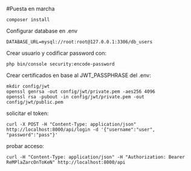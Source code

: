 #Puesta en marcha

    composer install

Configurar database en .env 

    DATABASE_URL=mysql://root:root@127.0.0.1:3306/db_users

Crear usuario y codificar password con: 

    php bin/console security:encode-password


Crear certificados en base al JWT_PASSPHRASE del .env:

    mkdir config/jwt
    openssl genrsa -out config/jwt/private.pem -aes256 4096
    openssl rsa -pubout -in config/jwt/private.pem -out config/jwt/public.pem
    
solicitar el token:

    curl -X POST -H "Content-Type: application/json" http://localhost:8000/api/login -d '{"username":"user", "password":"pass"}'
    
probar acceso:

    curl -H "Content-Type: application/json" -H "Authorization: Bearer ReMPlaZarcOnToKeN" http://localhost:8000/api
